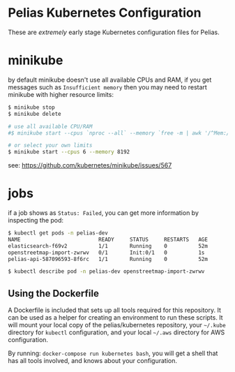# Pelias Kubernetes Configuration

These are _extremely_ early stage Kubernetes configuration files for Pelias.

# minikube

by default minikube doesn't use all available CPUs and RAM, if you get messages such as `Insufficient memory` then you may need to restart minikube with higher resource limits:

```bash
$ minikube stop
$ minikube delete

# use all available CPU/RAM
#$ minikube start --cpus `nproc --all` --memory `free -m | awk '/^Mem:/{print $2}'`

# or select your own limits
$ minikube start --cpus 6 --memory 8192
```

see: https://github.com/kubernetes/minikube/issues/567

# jobs

if a job shows as `Status: Failed`, you can get more information by inspecting the pod:

```bash
$ kubectl get pods -n pelias-dev
NAME                         READY     STATUS     RESTARTS   AGE
elasticsearch-f69v2          1/1       Running    0          52m
openstreetmap-import-zwrwv   0/1       Init:0/1   0          1s
pelias-api-587096593-8f6rc   1/1       Running    0          52m

$ kubectl describe pod -n pelias-dev openstreetmap-import-zwrwv
```

## Using the Dockerfile

A Dockerfile is included that sets up all tools required for this repository. It can be used as a
helper for creating an environment to run these scripts. It will mount your local copy of the
pelias/kubernetes repository, your `~/.kube` directory for `kubectl` configuration, and your local
`~/.aws` directory for AWS configuration.

By running: `docker-compose run kubernetes bash`, you will get a shell that has all tools involved,
and knows about your configuration.
